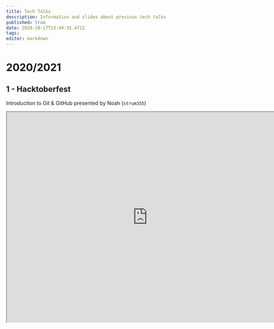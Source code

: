 ```yaml
---
title: Tech Talks
description: Information and slides about previous tech talks
published: true
date: 2020-10-17T13:49:35.472Z
tags: 
editor: markdown
---
```


# 2020/2021

## 1 - Hacktoberfest

Introduction to Git & GitHub presented by Noah (`strum355`)


<iframe width=768 height=576 src="https://docs.google.com/viewer?url=https://wiki.netsoc.co/tech-talks/2020-2021/1-noah-hacktoberfest.pdf&embedded=true"></iframe>

